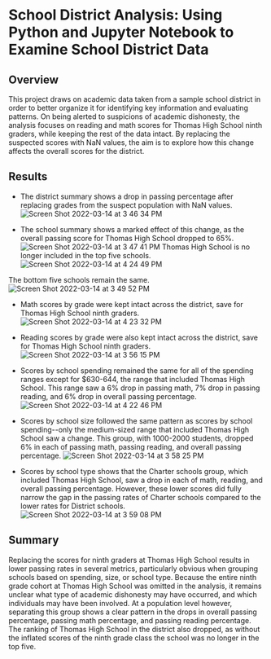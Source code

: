 # School District Analysis: Using Python and Jupyter Notebook to Examine School District Data

## Overview
This project draws on academic data taken from a sample school district in order to better organize it for identifying key information and evaluating patterns. On being alerted to suspicions of academic dishonesty, the analysis focuses on reading and math scores for Thomas High School ninth graders, while keeping the rest of the data intact. By replacing the suspected scores with NaN values, the aim is to explore how this change affects the overall scores for the district.

## Results
* The district summary shows a drop in passing percentage after replacing grades from the suspect population with NaN values.
![Screen Shot 2022-03-14 at 3 46 34 PM](https://user-images.githubusercontent.com/91562577/158249300-2cb5aa05-2be7-44b7-b799-7f9bc54c05ca.png)

* The school summary shows a marked effect of this change, as the overall passing score for Thomas High School dropped to 65%.
![Screen Shot 2022-03-14 at 3 47 41 PM](https://user-images.githubusercontent.com/91562577/158249466-48018d9e-e146-4e6b-97ad-25c83dde63c9.png)
Thomas High School is no longer included in the top five schools.
![Screen Shot 2022-03-14 at 4 24 49 PM](https://user-images.githubusercontent.com/91562577/158255230-ebac78d7-026e-4c85-bbd6-7ae74301154f.png)

The bottom five schools remain the same.
![Screen Shot 2022-03-14 at 3 49 52 PM](https://user-images.githubusercontent.com/91562577/158249805-7c596eb8-4161-4bd9-bda4-f8ab61f4d5ed.png)

* Math scores by grade were kept intact across the district, save for Thomas High School ninth graders.
![Screen Shot 2022-03-14 at 4 23 32 PM](https://user-images.githubusercontent.com/91562577/158255013-181731fa-fbc3-4820-8fe7-e94c70e5263e.png)

* Reading scores by grade were also kept intact across the district, save for Thomas High School ninth graders.
![Screen Shot 2022-03-14 at 3 56 15 PM](https://user-images.githubusercontent.com/91562577/158250809-fa637426-70a3-4b0b-a19d-8bcfe4ceee9f.png)

* Scores by school spending remained the same for all of the spending ranges except for $630-644, the range that included Thomas High School. This range saw a 6% drop in passing math, 7% drop in passing reading, and 6% drop in overall passing percentage.
![Screen Shot 2022-03-14 at 4 22 46 PM](https://user-images.githubusercontent.com/91562577/158254923-3b274988-68ee-468c-a6a1-f2b7d686aec4.png)

* Scores by school size followed the same pattern as scores by school spending--only the medium-sized range that included Thomas High School saw a change. This group, with 1000-2000 students, dropped 6% in each of passing math, passing reading, and overall passing percentage.
![Screen Shot 2022-03-14 at 3 58 25 PM](https://user-images.githubusercontent.com/91562577/158251175-6d29c2ad-0a46-4fbc-aba7-b12aa0407d8e.png)

* Scores by school type shows that the Charter schools group, which included Thomas High School, saw a drop in each of math, reading, and overall passing percentage. However, these lower scores did fully narrow the gap in the passing rates of Charter schools compared to the lower rates for District schools.
![Screen Shot 2022-03-14 at 3 59 08 PM](https://user-images.githubusercontent.com/91562577/158251289-29cc568a-7b92-4cb6-a103-cba5f9bba838.png)

## Summary
Replacing the scores for ninth graders at Thomas High School results in lower passing rates in several metrics, particularly obvious when grouping schools based on spending, size, or school type. Because the entire ninth grade cohort at Thomas High School was omitted in the analysis, it remains unclear what type of academic dishonesty may have occurred, and which individuals may have been involved. At a population level however, separating this group shows a clear pattern in the drops in overall passing percentage, passing math percentage, and passing reading percentage. The ranking of Thomas High School in the district also dropped, as without the inflated scores of the ninth grade class the school was no longer in the top five. 
